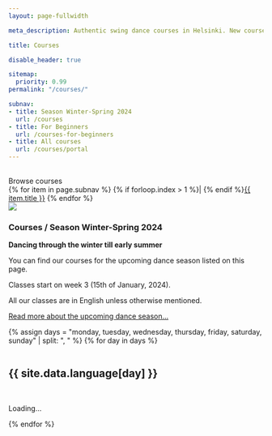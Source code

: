 ```yaml
---
layout: page-fullwidth

meta_description: Authentic swing dance courses in Helsinki. New courses starting thruought the year!

title: Courses

disable_header: true

sitemap:
  priority: 0.99
permalink: "/courses/"

subnav:
- title: Season Winter-Spring 2024
  url: /courses
- title: For Beginners
  url: /courses-for-beginners
- title: All courses
  url: /courses/portal
---
```


<section class="width-reader align-center text-center">
  <br/>
  Browse courses
  <nav title="Menu">
  {% for item in page.subnav %}
  {% if forloop.index > 1 %}| {% endif %}<a href="{{ item.url }}">{{ item.title }}</a>
  {% endfor %}
  </nav>
</section>

<section class="row align-items-center">
  <div class="large-5 medium-10 medium-centered columns aside pr20 t50">
    <div class="shadow-pop">
      <a href="/courses/portal">
        <img src="{{ site.urlimg }}/medium/schedule-2024-ws-schedule.jpg" />
      </a>
    </div>
  </div>
<section class="large-7 medium-8 medium-centered columns end" markdown="1">

### Courses / Season Winter-Spring 2024

**Dancing through the winter till early summer**

You can find our courses for the upcoming dance season listed on this page.

Classes start on week 3 (15th of January, 2024).

All our classes are in English unless otherwise mentioned.

[Read more about the upcoming dance season...](/#season-info)
</section>
</section>

<template id="template-portal-event-snippet" style="display:none;">
  <div class="splide__slide slide pl10 pr10">
    {% include templates/portal-event-snippet.html %}
  </div>
</template>

<template id="template-portal-no-events" style="display:none;">
  <div class="text-center">
    <br/>
    <p>No courses on this day...</p>
    <p><a href="/courses">Check out all our courses here</a></p>
  </div>
</template>

{% assign days = "monday, tuesday, wednesday, thursday, friday, saturday, sunday" | split: ", " %}
{% for day in days %}
<div class="row width-max">
  <div class="columns medium-8 medium-centered">
    <h2>{{ site.data.language[day] }}</h2>
  </div>
  <div class="columns medium-12 pl0 pr0">
    <section id="portal-events-{{day}}-splide" class="splide carousel-cards" aria-label="{{ day }}">
      <div class="splide__track">
        <div id="portal-events-{{day}}" class="splide__list">
          <p class="text-center"><br/>Loading...</p>
        </div>
      </div>
    </section>
  </div>
</div>
{% endfor %}

<script>
var BPS_COURSES_FILTER_GROUP = "2024";
</script>
<script src="{{ site.url }}{{ site.baseurl }}/assets/js/courses.js"></script>
